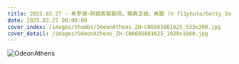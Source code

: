 ```yaml
---
title: 2025.03.27 - 希罗德·阿提库斯剧场，雅典卫城，希腊 (© f11photo/Getty Images)
date: 2025.03.27 00:00:00
cover_index: /images/thumbs/OdeonAthens_ZH-CN6085881625_533x300.jpg
cover_detail: /images/OdeonAthens_ZH-CN6085881625_1920x1080.jpg
---
```


![OdeonAthens](/images/OdeonAthens_ZH-CN6085881625_1920x1080.jpg)
